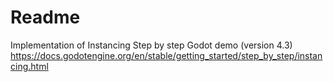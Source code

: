 # Readme
Implementation of Instancing Step by step Godot demo (version 4.3)  
https://docs.godotengine.org/en/stable/getting_started/step_by_step/instancing.html
